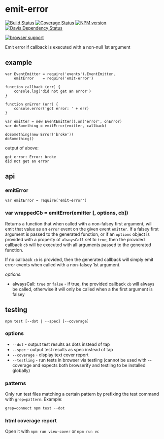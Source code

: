 # emit-error

[![Build Status](https://travis-ci.org/jasonpincin/emit-error.svg?branch=master)](https://travis-ci.org/jasonpincin/emit-error)
[![Coverage Status](https://coveralls.io/repos/jasonpincin/emit-error/badge.png?branch=master)](https://coveralls.io/r/jasonpincin/emit-error?branch=master)
[![NPM version](https://badge.fury.io/js/emit-error.png)](http://badge.fury.io/js/emit-error)
[![Davis Dependency Status](https://david-dm.org/jasonpincin/emit-error.png)](https://david-dm.org/jasonpincin/emit-error)

[![browser support](https://ci.testling.com/jasonpincin/emit-error.png)
](https://ci.testling.com/jasonpincin/emit-error)


Emit error if callback is executed with a non-null 1st argument

## example

```
var EventEmitter = require('events').EventEmitter,
    emitError    = require('emit-error')

function callback (err) {
    console.log('did not get an error')
}

function onError (err) {
    console.error('got error: ' + err)
}

var emitter = new EventEmitter().on('error', onError)
var doSomething = emitError(emitter, callback)

doSomething(new Error('broke'))
doSomething()
```

output of above:
```
got error: Error: broke
did not get an error
```

## api

### emitError

`var emitError = require('emit-error')`

### var wrappedCb = emitError(emitter [, options, cb])

Returns a function that when called with a non-falsey first argument, will emit that value 
as an `error` event on the given event `emitter`. If a falsey first argument is passed to the 
generated function, or if an `options` object is provided with a property of `alwaysCall` set to 
`true`, then the provided callback `cb` will be executed with all arguments passed to the 
generated function.

If no callback `cb` is provided, then the generated callback will simply emit error events when 
called with a non-falsey 1st argument.

*options:*
- alwaysCall: `true` or `false` - if true, the provided callback `cb` will always be called, otherwise
  it will only be called when a the first argument is falsey


## testing

`npm test [--dot | --spec] [--coverage]`

### options

* `--dot` - output test results as dots instead of tap
* `--spec` - output test results as spec instead of tap
* `--coverage` - display text cover report
* `--testling` - run tests in browser via testling (cannot be used with --coverage and 
  expects both browserify and testling to be installed globally)
  

### patterns

Only run test files matching a certain pattern by prefixing the 
test command with `grep=pattern`. Example:

```
grep=connect npm test --dot
```

### html coverage report

Open it with `npm run view-cover` or `npm run vc`
